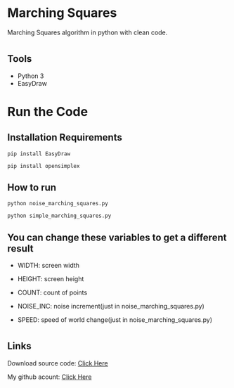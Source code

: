 # Marching Squares
Marching Squares algorithm in python with clean code.


#
## Tools

- Python 3
- EasyDraw


#
# Run the Code


## Installation Requirements

```
pip install EasyDraw
```
```
pip install opensimplex
```


## How to run

```
python noise_marching_squares.py
```
```
python simple_marching_squares.py
```

## You can change these variables to get a different result

- WIDTH: screen width

- HEIGHT: screen height

- COUNT: count of points

- NOISE_INC: noise increment(just in noise_marching_squares.py)

- SPEED: speed of world change(just in noise_marching_squares.py)


#
## Links

Download source code: [Click Here](https://github.com/dori-dev/marching-squares/archive/refs/heads/main.zip)

My github acount: [Click Here](https://github.com/dori-dev/)
